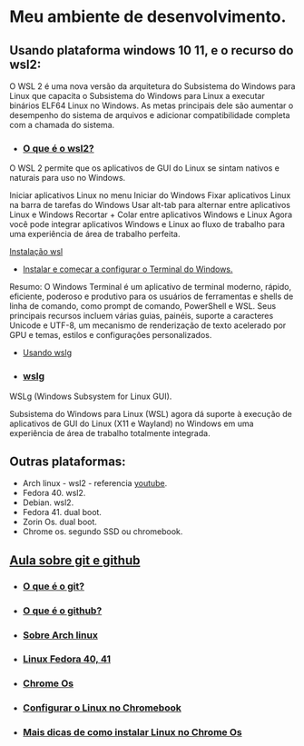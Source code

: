 # Meu ambiente de desenvolvimento.
## Usando plataforma windows 10 11, e o recurso do wsl2:


<p>O WSL 2 é uma nova versão da arquitetura do Subsistema do Windows para Linux que capacita o Subsistema do Windows para Linux a executar binários ELF64 Linux no Windows. As metas principais dele são aumentar o desempenho do sistema de arquivos e adicionar compatibilidade completa com a chamada do sistema.</p>

- ### [O que é o wsl2?](https://learn.microsoft.com/pt-br/windows/wsl/about)

O WSL 2 permite que os aplicativos de GUI do Linux se sintam nativos e naturais para uso no Windows.

Iniciar aplicativos Linux no menu Iniciar do Windows
Fixar aplicativos Linux na barra de tarefas do Windows
Usar alt-tab para alternar entre aplicativos Linux e Windows
Recortar + Colar entre aplicativos Windows e Linux
Agora você pode integrar aplicativos Windows e Linux ao fluxo de trabalho para uma experiência de área de trabalho perfeita.</p>

[Instalação wsl](https://github.com/shenrique1970/Meu-ambiente-dev/blob/main/resumos/inst-wsl2.md)


- [Instalar e começar a configurar o Terminal do Windows.](https://learn.microsoft.com/pt-br/windows/terminal/install)

<p>Resumo: 
O Windows Terminal é um aplicativo de terminal moderno, rápido, eficiente, poderoso e produtivo para os usuários de ferramentas e shells de linha de comando, como prompt de comando, PowerShell e WSL. Seus principais recursos incluem várias guias, painéis, suporte a caracteres Unicode e UTF-8, um mecanismo de renderização de texto acelerado por GPU e temas, estilos e configurações personalizados.</p>

- [Usando wslg](https://github.com/shenrique1970/Meu-ambiente-dev/blob/main/resumos/usu-ubuntu.md)

- ### [wslg](https://learn.microsoft.com/pt-br/windows/wsl/tutorials/gui-apps)

WSLg (Windows Subsystem for Linux GUI).
<p>Subsistema do Windows para Linux (WSL) agora dá suporte à execução de aplicativos de GUI do Linux (X11 e Wayland) no Windows em uma experiência de área de trabalho totalmente integrada.

## Outras plataformas:
- Arch linux - wsl2 - referencia [youtube](https://www.youtube.com/watch?v=sjrW74Hx5Po&t=950s).
- Fedora 40. wsl2.
- Debian. wsl2.
- Fedora 41. dual boot.
- Zorin Os. dual boot.
- Chrome os. segundo SSD ou chromebook.

## [Aula sobre git e github](https://github.com/shenrique1970/Meu-ambiente-dev/blob/main/resumos/resumo-aula.md)

- ### [O que é o git?](https://git-scm.com/doc)

- ### [O que é o github?](https://docs.github.com/pt)

- ### [Sobre Arch linux](https://github.com/yuk7/ArchWSL)
- ### [Linux Fedora 40, 41](https://fedoraproject.org/)
- ### [Chrome Os](https://chromeos.google/intl/pt_br/)
- ### [Configurar o Linux no Chromebook](https://support.google.com/chromebook/answer/9145439?hl=pt-br)
- ### [Mais dicas de como instalar Linux no Chrome Os](https://youtu.be/uM1y4qeTLbw?si=YYNLWSsI2NVuoGNo)





